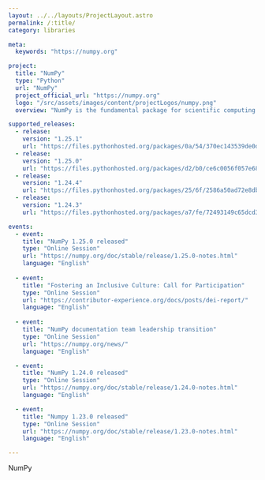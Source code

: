 ```yaml
---
layout: ../../layouts/ProjectLayout.astro
permalink: /:title/
category: libraries

meta:
  keywords: "https://numpy.org"

project:
  title: "NumPy"
  type: "Python"
  url: "NumPy"
  project_official_url: "https://numpy.org"
  logo: "/src/assets/images/content/projectLogos/numpy.png"
  overview: "NumPy is the fundamental package for scientific computing in Python. It is a Python library that provides a multidimensional array object, various derived objects (such as masked arrays and matrices), and an assortment of routines for fast operations on arrays, including mathematical, logical, shape manipulation, sorting, selecting, I/O, discrete Fourier transforms, basic linear algebra, basic statistical operations, random simulation and much more."

supported_releases:
  - release:
    version: "1.25.1"
    url: "https://files.pythonhosted.org/packages/0a/54/370ec143539de0dc09c3024b4fea99e76e3051bd6ad199ccf1e5b6bc05b7/numpy-1.25.1-cp39-cp39-manylinux_2_17_aarch64.manylinux2014_aarch64.whl"
  - release:
    version: "1.25.0"
    url: "https://files.pythonhosted.org/packages/d2/b0/ce6c0056f057e681b0b9f78900e122715389f865047c25fc2f37bfe2f8fe/numpy-1.25.0-cp39-cp39-manylinux_2_17_aarch64.manylinux2014_aarch64.whl"
  - release:
    version: "1.24.4"
    url: "https://files.pythonhosted.org/packages/25/6f/2586a50ad72e8dbb1d8381f837008a0321a3516dfd7cb57fc8cf7e4bb06b/numpy-1.24.4-cp38-cp38-manylinux_2_17_aarch64.manylinux2014_aarch64.whl"
  - release:
    version: "1.24.3"
    url: "https://files.pythonhosted.org/packages/a7/fe/72493149c65dcd39d8c8dc09870e242bd689d1db2bde3ec479807bf0d414/numpy-1.24.3-cp38-cp38-manylinux_2_17_aarch64.manylinux2014_aarch64.whl"

events:
  - event:
    title: "NumPy 1.25.0 released"
    type: "Online Session"
    url: "https://numpy.org/doc/stable/release/1.25.0-notes.html"
    language: "English"
  
  - event:
    title: "Fostering an Inclusive Culture: Call for Participation"
    type: "Online Session"
    url: "https://contributor-experience.org/docs/posts/dei-report/"
    language: "English"
  
  - event:
    title: "NumPy documentation team leadership transition"
    type: "Online Session"
    url: "https://numpy.org/news/"
    language: "English"

  - event:
    title: "NumPy 1.24.0 released"
    type: "Online Session"
    url: "https://numpy.org/doc/stable/release/1.24.0-notes.html"
    language: "English"

  - event:
    title: "Numpy 1.23.0 released"
    type: "Online Session"
    url: "https://numpy.org/doc/stable/release/1.23.0-notes.html"
    language: "English"

---
```


<p>NumPy</p>
